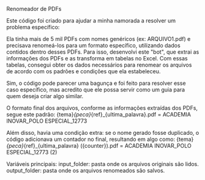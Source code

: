 Renomeador de PDFs

Este código foi criado para ajudar a minha namorada a resolver um problema específico:

Ela tinha mais de 5 mil PDFs com nomes genéricos (ex: ARQUIVO1.pdf) e precisava renomeá-los para um formato específico, utilizando dados contidos dentro desses PDFs. Para isso, desenvolvi este "bot", que extrai as informações dos PDFs e as transforma em tabelas no Excel. Com essas tabelas, consegui obter os dados necessários para renomear os arquivos de acordo com os padrões e condições que ela estabeleceu.

Sim, o código pode parecer uma bagunça e foi feito para resolver esse caso específico, mas acredito que ele possa servir como um guia para quem deseja criar algo similar.

O formato final dos arquivos, conforme as informações extraídas dos PDFs, segue este padrão:
{tema}_{peca}_{ref}_{ultima_palavra}.pdf = ACADEMIA INOVAR_POLO ESPECIAL_12773

Além disso, havia uma condição extra: se o nome gerado fosse duplicado, o código adicionava um contador no final, resultando em algo como:
{tema}_{peca}_{ref}_{ultima_palavra} ({counter}).pdf = ACADEMIA INOVAR_POLO ESPECIAL_12773 (2)

Variáveis principais:
input_folder: pasta onde os arquivos originais são lidos.
output_folder: pasta onde os arquivos renomeados são salvos.
